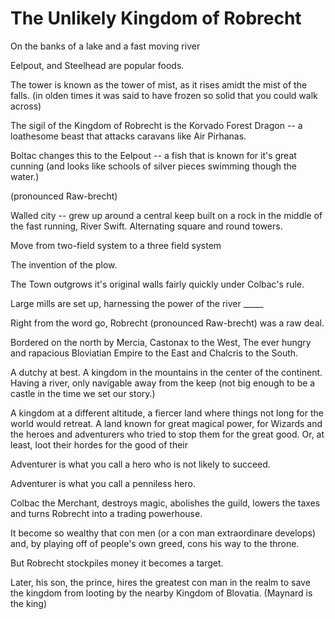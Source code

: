# The Unlikely Kingdom of Robrecht 

On the banks of a lake and a fast moving river

Eelpout, and Steelhead are popular foods. 

The tower is known as the tower of mist, as it rises amidt the mist of the falls. (in olden times it was said to have frozen so solid that you could walk across)

The sigil of the Kingdom of Robrecht is the Korvado Forest Dragon -- a loathesome beast that attacks caravans like Air Pirhanas.


Boltac changes this to the Eelpout -- a fish that is known for it's great cunning (and looks like schools of silver pieces swimming though the water.)


(pronounced Raw-brecht)

Walled city -- grew up around a central keep built on a rock in the middle of the fast running, River Swift. Alternating square and round towers. 

Move from two-field system to a three field system

The invention of the plow. 

The Town outgrows it's original walls fairly quickly under Colbac's rule. 

Large mills are set up, harnessing the power of the river _____





Right from the word go, Robrecht (pronounced Raw-brecht) was a raw deal.

Bordered on the north by Mercia, Castonax to the West, The ever hungry and rapacious Bloviatian Empire to the East and Chalcris to the South.  

A dutchy at best. A kingdom in the mountains in the center of the continent. Having a river, only navigable away from the keep (not big enough to be a castle in the time we set our story.)

A kingdom at a different altitude, a fiercer land where things not long for the world would retreat. A land known for great magical power, for Wizards and the heroes and adventurers who tried to stop them for the great good. Or, at least, loot their hordes for the good of their 


Adventurer is what you call a hero who is not likely to succeed. 

Adventurer is what you call a penniless hero. 

Colbac the Merchant, destroys magic, abolishes the guild, lowers the taxes and turns Robrecht into a trading powerhouse. 

It become so wealthy that con men (or a con man extraordinare develops) and, by playing off of people's own greed, cons his way to the throne. 

But Robrecht stockpiles money it becomes a target.

Later, his son, the prince, hires the greatest con man in the realm to save the kingdom from looting by the nearby Kingdom of Blovatia. (Maynard is the king)


